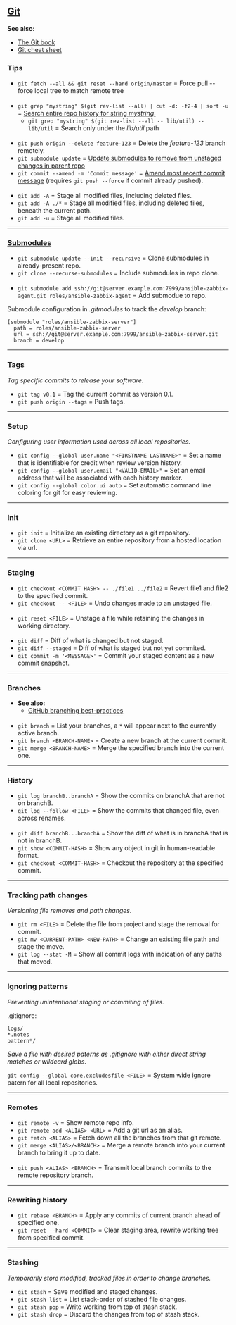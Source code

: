 ## [Git](https://git-scm.com/docs)

**See also:**
  - [The Git book](https://git-scm.com/book/en/v2)
  - [Git cheat sheet](https://education.github.com/git-cheat-sheet-education.pdf)

### Tips

- `git fetch --all && git reset --hard origin/master` = Force pull -- force local tree to match remote tree
<br><br>
- `git grep "mystring" $(git rev-list --all) | cut -d: -f2-4 | sort -u` = [Search entire repo history for string *mystring*.](https://stackoverflow.com/a/2929502)
  - `git grep "mystring" $(git rev-list --all -- lib/util) -- lib/util` = Search only under the *lib/util* path
<br><br>
- `git push origin --delete feature-123` = Delete the *feature-123* branch remotely.
- `git submodule update` = [Update submodules to remove from unstaged changes in parent repo](https://stackoverflow.com/a/6006919)
- `git commit --amend -m 'Commit message'` = [Amend most recent commit message](https://linuxize.com/post/change-git-commit-message/)
                                             (requires `git push --force` if commit already pushed).
<br><br>
- `git add -A` = Stage all modified files, including deleted files.
- `git add -A ./*` = Stage all modified files, including deleted files, beneath the current path.
- `git add -u` = Stage all modified files.

---
### [Submodules](https://git-scm.com/book/en/v2/Git-Tools-Submodules)

- `git submodule update --init --recursive` = Clone submodules in already-present repo.
- `git clone --recurse-submodules` = Include submodules in repo clone.
<br><br>
- `git submodule add ssh://git@server.example.com:7999/ansible-zabbix-agent.git roles/ansible-zabbix-agent` = Add submodue to repo.

Submodule configuration in *.gitmodules* to track the *develop* branch:
```gitconfig
[submodule "roles/ansible-zabbix-server"]
  path = roles/ansible-zabbix-server
  url = ssh://git@server.example.com:7999/ansible-zabbix-server.git
  branch = develop
```

---
### [Tags](https://git-scm.com/book/en/v2/Git-Basics-Tagging)

*Tag specific commits to release your software.*

- `git tag v0.1`           = Tag the current commit as version 0.1.
- `git push origin --tags` = Push tags.

---
### Setup

*Configuring user information used across all local repositories.*

- `git config --global user.name "<FIRSTNAME LASTNAME>"` = Set a name that is identifiable for credit when review
                                                           version history.
- `git config --global user.email "<VALID-EMAIL>"`       = Set an email address that will be associated with each
                                                           history marker.
- `git config --global color.ui auto`                    = Set automatic command line coloring for git for easy
                                                           reviewing.

---
### Init

- `git init`        = Initialize an existing directory as a git repository.
- `git clone <URL>` = Retrieve an entire repository from a hosted location via url.

---
### Staging

- `git checkout <COMMIT HASH> -- ./file1 ../file2` = Revert file1 and file2 to the specified commit.
- `git checkout -- <FILE>`                         = Undo changes made to an unstaged file.
<br><br>
- `git reset <FILE>`          = Unstage a file while retaining the changes in working directory.
<br><br>
- `git diff`                  = Diff of what is changed but not staged.
- `git diff --staged`         = Diff of what is staged but not yet commited.
- `git commit -m '<MESSAGE>'` = Commit your staged content as a new commit snapshot.

---
### Branches

- **See also:**
  - [GitHub branching best-practices](https://nvie.com/posts/a-successful-git-branching-model/)
<br><br>
- `git branch`                 = List your branches, a `*` will appear next to the currently active branch.
- `git branch <BRANCH-NAME>`   = Create a new branch at the current commit.
- `git merge <BRANCH-NAME>`    = Merge the specified branch into the current one.

---
### History

- `git log branchB..branchA`   = Show the commits on branchA that are not on branchB.
- `git log --follow <FILE>`    = Show the commits that changed file, even across renames.
<br><br>
- `git diff branchB...branchA` = Show the diff of what is in branchA that is not in branchB.
- `git show <COMMIT-HASH>`     = Show any object in git in human-readable format.
- `git checkout <COMMIT-HASH>` = Checkout the repository at the specified commit.

---
### Tracking path changes

*Versioning file removes and path changes.*

- `git rm <FILE>`                    = Delete the file from project and stage the removal for commit.
- `git mv <CURRENT-PATH> <NEW-PATH>` = Change an existing file path and stage the move.
- `git log --stat -M`                = Show all commit logs with indication of any paths that moved.

---
### Ignoring patterns

*Preventing unintentional staging or commiting of files.*

.gitignore:
```
logs/
*.notes
pattern*/
```
*Save a file with desired paterns as .gitignore with either direct string matches or wildcard globs.*

`git config --global core.excludesfile <FILE>` = System wide ignore patern for all local repositories.

---
### Remotes

- `git remote -v`                = Show remote repo info.
- `git remote add <ALIAS> <URL>` = Add a git url as an alias.
- `git fetch <ALIAS>`            = Fetch down all the branches from that git remote.
- `git merge <ALIAS>/<BRANCH>`   = Merge a remote branch into your current branch to bring it up to date.
<br><br>
- `git push <ALIAS> <BRANCH>`    = Transmit local branch commits to the remote repository branch.

---
### Rewriting history

- `git rebase <BRANCH>`       = Apply any commits of current branch ahead of specified one.
- `git reset --hard <COMMIT>` = Clear staging area, rewrite working tree from specified commit.

---
### Stashing

*Temporarily store modified, tracked files in order to change branches.*

- `git stash`      = Save modified and staged changes.
- `git stash list` = List stack-order of stashed file changes.
- `git stash pop`  = Write working from top of stash stack.
- `git stash drop` = Discard the changes from top of stash stack.

